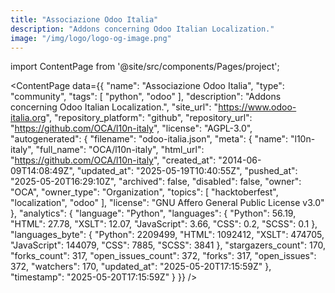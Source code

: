 ```yaml
---
title: "Associazione Odoo Italia"
description: "Addons concerning Odoo Italian Localization."
image: "/img/logo/logo-og-image.png"
---
```

import ContentPage from '@site/src/components/Pages/project';

<ContentPage
    data={{
  "name": "Associazione Odoo Italia",
  "type": "community",
  "tags": [
    "python",
    "odoo"
  ],
  "description": "Addons concerning Odoo Italian Localization.",
  "site_url": "https://www.odoo-italia.org",
  "repository_platform": "github",
  "repository_url": "https://github.com/OCA/l10n-italy",
  "license": "AGPL-3.0",
  "autogenerated": {
    "filename": "odoo-italia.json",
    "meta": {
      "name": "l10n-italy",
      "full_name": "OCA/l10n-italy",
      "html_url": "https://github.com/OCA/l10n-italy",
      "created_at": "2014-06-09T14:08:49Z",
      "updated_at": "2025-05-19T10:40:55Z",
      "pushed_at": "2025-05-20T16:29:10Z",
      "archived": false,
      "disabled": false,
      "owner": "OCA",
      "owner_type": "Organization",
      "topics": [
        "hacktoberfest",
        "localization",
        "odoo"
      ],
      "license": "GNU Affero General Public License v3.0"
    },
    "analytics": {
      "language": "Python",
      "languages": {
        "Python": 56.19,
        "HTML": 27.78,
        "XSLT": 12.07,
        "JavaScript": 3.66,
        "CSS": 0.2,
        "SCSS": 0.1
      },
      "languages_byte": {
        "Python": 2209499,
        "HTML": 1092412,
        "XSLT": 474705,
        "JavaScript": 144079,
        "CSS": 7885,
        "SCSS": 3841
      },
      "stargazers_count": 170,
      "forks_count": 317,
      "open_issues_count": 372,
      "forks": 317,
      "open_issues": 372,
      "watchers": 170,
      "updated_at": "2025-05-20T17:15:59Z"
    },
    "timestamp": "2025-05-20T17:15:59Z"
  }
}}
/>
